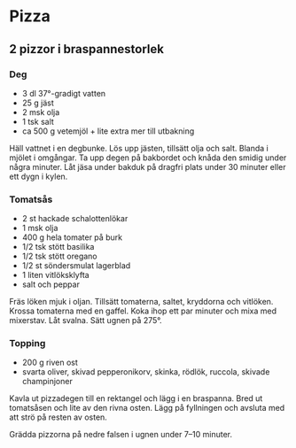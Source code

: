 # Pizza

## 2 pizzor i braspannestorlek

### Deg

-	3 dl 37°-gradigt vatten
-	25 g jäst
-	2 msk olja
-	1 tsk salt
-	ca 500 g vetemjöl + lite extra mer till utbakning

Häll vattnet i en degbunke. Lös upp jästen, tillsätt olja och salt. Blanda i mjölet i omgångar. Ta upp degen på bakbordet och knåda den smidig under några minuter. Låt jäsa under bakduk på dragfri plats under 30 minuter eller ett dygn i kylen.

### Tomatsås

-	2 st hackade schalottenlökar
-	1 msk olja
-	400 g hela tomater på burk
-	1/2 tsk stött basilika
-	1/2 tsk stött oregano
-	1/2 st söndersmulat lagerblad
-	1 liten vitlöksklyfta
-	salt och peppar

Fräs löken mjuk i oljan. Tillsätt tomaterna, saltet, kryddorna och vitlöken. Krossa tomaterna med en gaffel. Koka ihop ett par minuter och mixa med mixerstav. Låt svalna. Sätt ugnen på 275°.

### Topping

-	200 g riven ost
-	svarta oliver, skivad pepperonikorv, skinka, rödlök, ruccola, skivade champinjoner

Kavla ut pizzadegen till en rektangel och lägg i en braspanna. Bred ut tomatsåsen och lite av den rivna osten. Lägg på fyllningen och avsluta med att strö på resten av osten.

Grädda pizzorna på nedre falsen i ugnen under 7–10 minuter.
